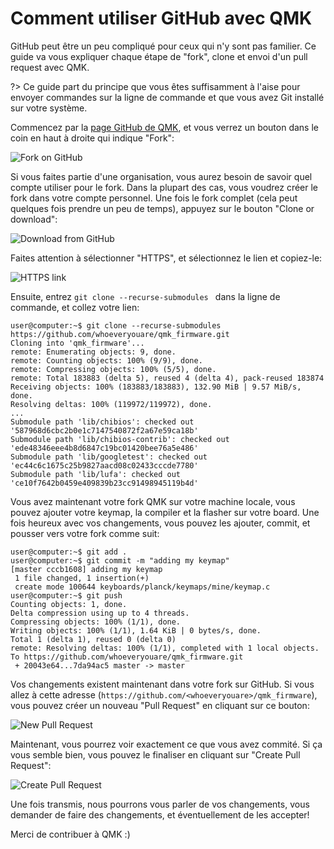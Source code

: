 # Comment utiliser GitHub avec QMK

GitHub peut être un peu compliqué pour ceux qui n'y sont pas familier. Ce guide va vous expliquer chaque étape de "fork", clone et envoi d'un pull request avec QMK.

?> Ce guide part du principe que vous êtes suffisamment à l'aise pour envoyer commandes sur la ligne de commande et que vous avez Git installé sur votre système.

Commencez par la [page GitHub de QMK](https://github.com/qmk/qmk_firmware), et vous verrez un bouton dans le coin en haut à droite qui indique "Fork":

![Fork on GitHub](https://i.imgur.com/8Toomz4.jpg)

Si vous faites partie d'une organisation, vous aurez besoin de savoir quel compte utiliser pour le fork. Dans la plupart des cas, vous voudrez créer le fork dans votre compte personnel. Une fois le fork complet (cela peut quelques fois prendre un peu de temps), appuyez sur le bouton "Clone or download":

![Download from GitHub](https://i.imgur.com/N1NYcSz.jpg)

Faites attention à sélectionner "HTTPS", et sélectionnez le lien et copiez-le:

![HTTPS link](https://i.imgur.com/eGO0ohO.jpg)

Ensuite, entrez `git clone --recurse-submodules ` dans la ligne de commande, et collez votre lien:

```
user@computer:~$ git clone --recurse-submodules https://github.com/whoeveryouare/qmk_firmware.git
Cloning into 'qmk_firmware'...
remote: Enumerating objects: 9, done.
remote: Counting objects: 100% (9/9), done.
remote: Compressing objects: 100% (5/5), done.
remote: Total 183883 (delta 5), reused 4 (delta 4), pack-reused 183874
Receiving objects: 100% (183883/183883), 132.90 MiB | 9.57 MiB/s, done.
Resolving deltas: 100% (119972/119972), done.
...
Submodule path 'lib/chibios': checked out '587968d6cbc2b0e1c7147540872f2a67e59ca18b'
Submodule path 'lib/chibios-contrib': checked out 'ede48346eee4b8d6847c19bc01420bee76a5e486'
Submodule path 'lib/googletest': checked out 'ec44c6c1675c25b9827aacd08c02433cccde7780'
Submodule path 'lib/lufa': checked out 'ce10f7642b0459e409839b23cc91498945119b4d'
```

Vous avez maintenant votre fork QMK sur votre machine locale, vous pouvez ajouter votre keymap, la compiler et la flasher sur votre board. Une fois heureux avec vos changements, vous pouvez les ajouter, commit, et pousser vers votre fork comme suit:

```
user@computer:~$ git add .
user@computer:~$ git commit -m "adding my keymap"
[master cccb1608] adding my keymap
 1 file changed, 1 insertion(+)
 create mode 100644 keyboards/planck/keymaps/mine/keymap.c
user@computer:~$ git push
Counting objects: 1, done.
Delta compression using up to 4 threads.
Compressing objects: 100% (1/1), done.
Writing objects: 100% (1/1), 1.64 KiB | 0 bytes/s, done.
Total 1 (delta 1), reused 0 (delta 0)
remote: Resolving deltas: 100% (1/1), completed with 1 local objects.
To https://github.com/whoeveryouare/qmk_firmware.git
 + 20043e64...7da94ac5 master -> master
```

Vos changements existent maintenant dans votre fork sur GitHub. Si vous allez à cette adresse (`https://github.com/<whoeveryouare>/qmk_firmware`), vous pouvez créer un nouveau "Pull Request" en cliquant sur ce bouton:

![New Pull Request](https://i.imgur.com/DxMHpJ8.jpg)

Maintenant, vous pourrez voir exactement ce que vous avez commité. Si ça vous semble bien, vous pouvez le finaliser en cliquant sur "Create Pull Request":

![Create Pull Request](https://i.imgur.com/Ojydlaj.jpg)

Une fois transmis, nous pourrons vous parler de vos changements, vous demander de faire des changements, et éventuellement de les accepter!

Merci de contribuer à QMK :)

